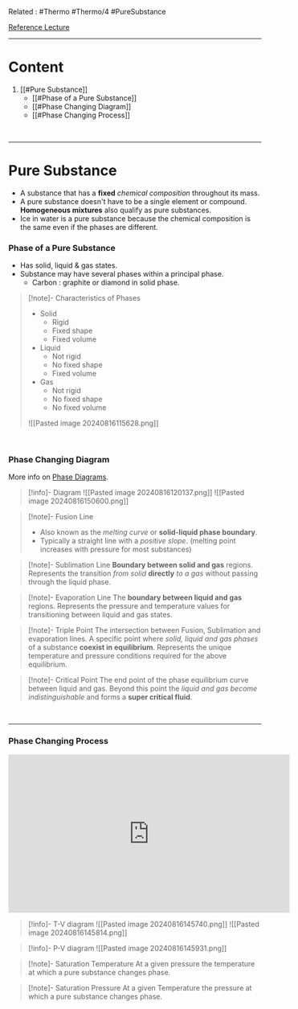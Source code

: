  Related : #Thermo #Thermo/4 #PureSubstance
 
[Reference Lecture](file:///E:%5CAcademics%5CSEM%203%5CME1823-Fundamentals%20of%20Engineering%20Thermodynamics%20and%20Applications%5CLecture%20Video%5CLec%2006%20-%20Properties%20of%20Pure%20Substances-part%202.mp4)
<br>

---
# Content
1. [[#Pure Substance]]
	- [[#Phase of a Pure Substance]]
	- [[#Phase Changing Diagram]]
	- [[#Phase Changing Process]]

<br>

****
# Pure Substance
- A substance that has a **fixed** *chemical composition* throughout its mass.
- A pure substance doesn't have to be a single element or compound. **Homogeneous mixtures** also qualify as pure substances.
- Ice in water is a pure substance because the chemical composition is the same even if the phases are different.

### Phase of a Pure Substance
- Has solid, liquid & gas states.
- Substance may have several phases within a principal phase.
	- Carbon : graphite or diamond in solid phase.

>[!note]- Characteristics of Phases
>- Solid
>	- Rigid
>	- Fixed shape
>	- Fixed volume
>- Liquid
>	- Not rigid
>	- No fixed shape
>	- Fixed volume
>- Gas
>	- Not rigid
>	- No fixed shape
>	- No fixed volume
>
>![[Pasted image 20240816115628.png]]

<br>

### Phase Changing Diagram

More info on [Phase Diagrams](https://www.youtube.com/watch?v=-5oq5CZlY8k).

>[!info]- Diagram
>![[Pasted image 20240816120137.png]]
>![[Pasted image 20240816150600.png]]

>[!note]- Fusion Line
>- Also known as the *melting curve* or **solid-liquid phase boundary**.
>- Typically a straight line with a *positive slope*. (melting point increases with pressure for most substances)

>[!note]- Sublimation Line
>**Boundary between solid and gas** regions.
>Represents the transition *from solid* **directly** *to a gas* without passing through the liquid phase.

>[!note]- Evaporation Line
>The **boundary between liquid and gas** regions.
>Represents the pressure and temperature values for transitioning between liquid and gas states.

>[!note]- Triple Point
>The intersection between Fusion, Sublimation and evaporation lines.
>A specific point where *solid, liquid and gas phases* of a substance **coexist in equilibrium**.
>Represents the unique temperature and pressure conditions required for the above equilibrium.

>[!note]- Critical Point
>The end point of the phase equilibrium curve between liquid and gas.
>Beyond this point the *liquid and gas become indistinguishable* and forms a **super critical fluid**.

<br>

****

### Phase Changing Process

<iframe width="560" height="315" src="https://www.youtube.com/embed/iZbnY0QWHe8?si=yU3-g5bnYq1FwG_I" title="YouTube video player" frameborder="0" allow="accelerometer; autoplay; clipboard-write; encrypted-media; gyroscope; picture-in-picture; web-share" referrerpolicy="strict-origin-when-cross-origin" allowfullscreen></iframe>

>[!info]- T-V diagram
> ![[Pasted image 20240816145740.png]]
> ![[Pasted image 20240816145814.png]]

>[!info]- P-V diagram
>![[Pasted image 20240816145931.png]]

>[!note]- Saturation Temperature
> At a given pressure the temperature at which a pure substance changes phase.

>[!note]- Saturation Pressure
>At a given Temperature the pressure at which a pure substance changes phase.

<br>


